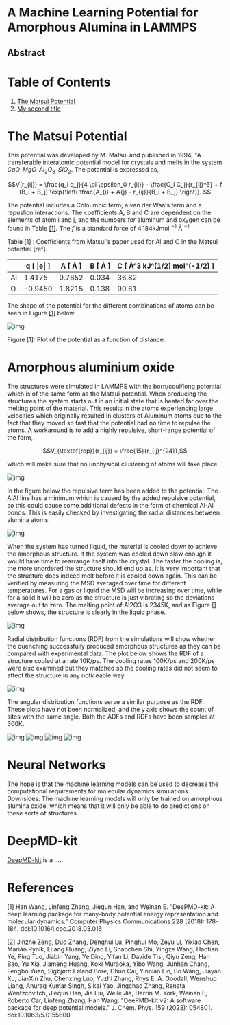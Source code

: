 


# A Machine Learning Potential for Amorphous Alumina in LAMMPS
## Abstract


# Table of Contents

1. [The Matsui Potential](#the-matsui-potential)
2. [My second title](#my-second-title)


# The Matsui Potential
This potential was developed by M. Matsui and published in 1994, "A transferable interatomic potential model for crystals and melts in the system $CaO$-$MgO$-$Al_2O_3$-$SiO_2$. The potential is expressed as,

$$V(r_{ij}) = \frac{q_i q_j}{4 \pi \epsilon_0 r_{ij}} - \frac{C_i C_j}{r_{ij}^6} + f (B_i + B_j) \exp{\left( \frac{A_{i} + A{j} - r_{ij}}{B_i + B_j} \right)}.
$$

The potential includes a Coloumbic term, a van der Waals term and a repuslion interactions. The coefficients A, B and C are dependent on the elements of atom i and j, and the numbers for aluminum and oxygen can be found in Table [[1]](#Tab1). The $f$ is a standard force of 4.184kJmol $^{-1}$ Å $^{-1}$ 


<table>
  <ttext>Table <a id="Tab1">[1]</a> : Coefficients from Matsui's paper used for Al and O in the Matsui potential [ref].
  <thead>
    <tr>
      <th></th>
      <th>q [ |e| ]</th>
      <th>A [ Å ]</th>
      <th>B [ Å ]</th>
      <th>C [ Å^3 kJ^(1/2) mol^(-1/2) ] </th>
    </tr>
  </thead>
  <tbody>
    <tr>
      <td>Al</td>
      <td>1.4175</td>
      <td>0.7852</td>
      <td>0.034</td>
      <td>36.82</td>
    </tr>
    <tr>
      <td>O</td>
      <td>-0.9450</td>
      <td>1.8215</td>
      <td>0.138</td>
      <td>90.61</td>
    </tr>
  </tbody>
</table>

The shape of the potential for the different combinations of atoms can be seen in Figure [[1]](#Fig1) below. 

![img](doc/plots/matsui.png) 

Figure <a id="Fig1">[1]</a>: Plot of the potential as a function of distance.


 

# Amorphous aluminium oxide
The structures were simulated in LAMMPS with the born/coul/long potential which is of the same form as the Matsui potential. When producing the structures the system starts out in an initial state that is heated far over the melting point of the material. This results in the atoms experiencing large velocities which originally resulted in clusters of Aluminum atoms due to the fact that they moved so fast that the potential had no time to repulse the atoms. A workaround is to add a highly repulsive, short-range potential of the form,

$$V_{\textbf{rep}}(r_{ij}) = \frac{15}{r_{ij}^{24}},$$

which will make sure that no unphysical clustering of atoms will take place.

![img](doc/plots/matsui_plus_repulsive.png)

In the figure below the repulsive term has been added to the potential. The AlAl line has a minimum which is caused by the added repulsive potential, so this could cause some additional defects in the form of chemical Al-Al bonds. This is easily checked by investigating the radial distances between alumina atoms.
 
![img](doc/plots/matsui_close.png)


When the system has turned liquid, the material is cooled down to achieve the amorphous structure. If the system was cooled down slow enough it would have time to rearrange itself into the crystal. The faster the cooling is, the more unordered the structure should end up as. It is very important that the structure does indeed melt before it is cooled down again. This can be verified by measuring the MSD averaged over time for different temperatures. For a gas or liquid the MSD will be increasing over time, while for a solid it will be zero as the structure is just vibrating so the deviations average out to zero. The melting point of Al2O3 is 2345K, and as Figure [] below shows, the structure is clearly in the liquid phase. 

![img](doc/plots/msd_a_al2o3_1.png)

Radial distribution functions (RDF) from the simulations will show whether the quenching successfully produced amorphous structures as they can be compared with experimental data. The plot below shows the RDF of a structure cooled at a rate 10K/ps. The cooling rates 100K/ps and 200K/ps were also examined but they matched so the cooling rates did not seem to affect the structure in any noticeable way. 

![img](doc/plots/rdf_10Kps.png)

The angular distribution functions serve a similar purpose as the RDF. These plots have not been normalized, and the y axis shows the count of sites with the same angle. Both the ADFs and RDFs have been samples at 300K. 

![img](doc/plots/oalo_adf.png)
![img](doc/plots/aloal_adf.png)
![img](doc/plots/ooo_adf.png)
![img](doc/plots/alalal_adf.png)



# Neural Networks
The hope is that the machine learning models can be used to decrease the computational requirements for molecular dynamics simulations. 
Downsides: 
The machine learning models will only be trained on amorphous alumina oxide, which means that it will only be able to do predictions on these sorts of structures. 

# DeepMD-kit
[DeepMD-kit](https://github.com/deepmodeling/deepmd-kit/tree/master) is a .....

# References
<a id="1">[1]</a> 
Han Wang, Linfeng Zhang, Jiequn Han, and Weinan E. "DeePMD-kit: A deep learning package for many-body potential energy representation and molecular dynamics." Computer Physics Communications 228 (2018): 178-184. doi:10.1016/j.cpc.2018.03.016

<a id="2">[2]</a> 
Jinzhe Zeng, Duo Zhang, Denghui Lu, Pinghui Mo, Zeyu Li, Yixiao Chen, Marián Rynik, Li'ang Huang, Ziyao Li, Shaochen Shi, Yingze Wang, Haotian Ye, Ping Tuo, Jiabin Yang, Ye Ding, Yifan Li, Davide Tisi, Qiyu Zeng, Han Bao, Yu Xia, Jiameng Huang, Koki Muraoka, Yibo Wang, Junhan Chang, Fengbo Yuan, Sigbjørn Løland Bore, Chun Cai, Yinnian Lin, Bo Wang, Jiayan Xu, Jia-Xin Zhu, Chenxing Luo, Yuzhi Zhang, Rhys E. A. Goodall, Wenshuo Liang, Anurag Kumar Singh, Sikai Yao, Jingchao Zhang, Renata Wentzcovitch, Jiequn Han, Jie Liu, Weile Jia, Darrin M. York, Weinan E, Roberto Car, Linfeng Zhang, Han Wang. "DeePMD-kit v2: A software package for deep potential models." J. Chem. Phys. 159 (2023): 054801. doi:10.1063/5.0155600



